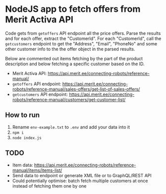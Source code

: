 # NodeJS app to fetch offers from Merit Activa API

Code gets from `getoffers` API endpoint all the price offers. Parse the results and for each offer, extract the "CustomerId". For each "CustomerId", call the `getcustomers` endpoint to get the "Address", "Email", "PhoneNo" and some other customer info to the the offer object in the parsed results.

Below are commented out items fetching by the part of the product description and below fetching a specific customer based on the ID.

* Merit Activa API: https://api.merit.ee/connecting-robots/reference-manual/
* `getoffers` API endpoint: https://api.merit.ee/connecting-robots/reference-manual/sales-offers/get-list-of-sales-offers/
* `getcustomers` API endpoint: https://api.merit.ee/connecting-robots/reference-manual/customers/get-customer-list/

## How to run

1. Rename `env-example.txt` to `.env` and add your data into it
2. `npm i`
3. `node index.js`

## TODO

* Item data: https://api.merit.ee/connecting-robots/reference-manual/items/items-list/
* Send data to endpoint or generate XML file or to GraphQL/REST API
* Could potentially optimise: batch fetch multiple customers at once instead of fetching them one by one